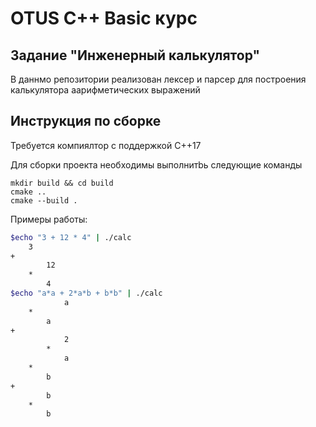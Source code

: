 # OTUS C++ Basic курс

## Задание "Инженерный калькулятор"

В даннмо репозитории реализован лексер и парсер для построения калькулятора аарифметических выражений

## Инструкция по сборке

Требуется компиялтор с поддержкой C++17

Для сборки проекта необходимы выполнитbь следующие команды

```
mkdir build && cd build
cmake ..
cmake --build .
```

Примеры работы:

```bash
$echo "3 + 12 * 4" | ./calc
	3
+
		12
	*
		4
$echo "a*a + 2*a*b + b*b" | ./calc
			a
	*
		a
+
			2
		*
			a
	*
		b
+
		b
	*
		b
```
